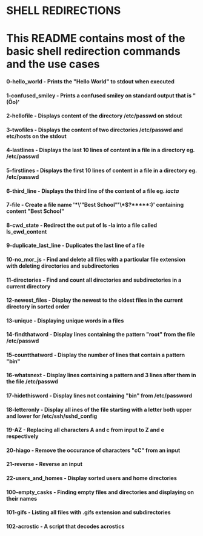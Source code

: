 # SHELL REDIRECTIONS
# This README contains most of the basic shell redirection commands and the use cases

#### 0-hello_world - Prints the "Hello World" to stdout when executed
#### 1-confused_smiley - Prints a confused smiley on standard output that is "(Ôo)'
#### 2-hellofile - Displays content of the directory **/etc/passwd** on stdout
#### 3-twofiles - Displays the content of two directories **/etc/passwd** and **etc/hosts** on the stdout
#### 4-lastlines - Displays the last 10 lines of content in a file in a directory eg. **/etc/passwd**
#### 5-firstlines - Displays the first 10 lines of content in a file in a directory eg. **/etc/passwd**
#### 6-third_line - Displays the third line of the content of a file eg. *iacta*
#### 7-file - Create a file name '\*\\'"Best School"\'\\*$\?\*\*\*\*\*:)' containing content "Best School"
#### 8-cwd_state - Redirect the out put of ls -la into a file called ls_cwd_content
#### 9-duplicate_last_line - Duplicates the last line of a file 
#### 10-no_mor_js -  Find and delete all files with a particular file extension with deleting directories and subdirectories
#### 11-directories - Find and count all directories and subdirectories in a current directory
#### 12-newest_files - Display the newest to the oldest files in the current directory in sorted order
#### 13-unique - Displaying unique words in a files 
#### 14-findthatword - Display lines containing the pattern "root" from the file /etc/passwd
#### 15-countthatword - Display the number of lines that contain a pattern "bin"
#### 16-whatsnext -  Display lines containing a pattern and 3 lines after them in the file /etc/passwd
#### 17-hidethisword - Display lines not containing "bin" from /etc/password
#### 18-letteronly - Display all ines of the file starting with a letter both upper and lower for /etc/ssh/sshd_config
#### 19-AZ - Replacing all characters A and c from input to Z and e respectively
#### 20-hiago - Remove the occurance of characters "cC" from an input
#### 21-reverse - Reverse an input  
#### 22-users_and_homes - Display sorted users and home directories 
#### 100-empty_casks - Finding empty files and directories and displaying on their names 
#### 101-gifs - Listing all files with .gifs extension and subdirectories 
#### 102-acrostic - A script that decodes acrostics
